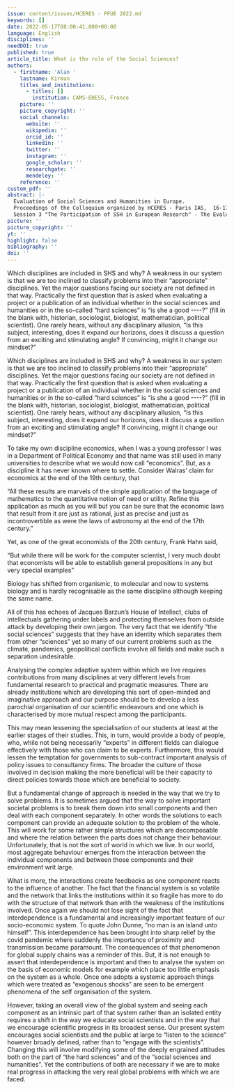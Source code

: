 ```yaml
---
issue: content/issues/HCERES - PFUE 2022.md
keywords: []
date: 2022-05-17T08:00:41.000+00:00
language: English
disciplines: ''
needDOI: true
published: true
article_title: What is the role of the Social Sciences?
authors:
  - firstname: 'Alan '
    lastname: Kirman
    titles_and_institutions:
      - titles: []
        institution: CAMS-EHESS, France
    picture: ''
    picture_copyright: ''
    social_channels:
      website: ''
      wikipedia: ''
      orcid_id: ''
      linkedin: ''
      twitter: ''
      instagram: ''
      google_scholar: ''
      researchgate: ''
      mendeley: ''
    reference: ''
custom_pdf: ''
abstract: |-
  Evaluation of Social Sciences and Humanities in Europe.
  Proceedings of the Colloquium organized by HCERES - Paris IAS,  16-17 May 2022.
  Session 3 "The Participation of SSH in European Research" - The Evaluation of SSH in the European Research Programmes
picture: ''
picture_copyright: ''
yt: ''
highlight: false
bibliography: ''
doi: ''
---
```


Which disciplines are included in SHS and why? A weakness in our system is that we are too inclined to classify problems into their “appropriate” disciplines. Yet the major questions facing our society are not defined in that way. Practically the first question that is asked when evaluating a project or a publication of an individual whether in the social sciences and humanities or in the so-called “hard sciences” is “is she a good ----?” (fill in the blank with, historian, sociologist, biologist, mathematician, political scientist). One rarely hears, without any disciplinary allusion, “Is this subject, interesting, does it expand our horizons, does it discuss a question from an exciting and stimulating angle? If convincing, might it change our mindset?”

Which disciplines are included in SHS and why? A weakness in our system is that we are too inclined to classify problems into their “appropriate” disciplines. Yet the major questions facing our society are not defined in that way. Practically the first question that is asked when evaluating a project or a publication of an individual whether in the social sciences and humanities or in the so-called “hard sciences” is “is she a good ----?” (fill in the blank with, historian, sociologist, biologist, mathematician, political scientist). One rarely hears, without any disciplinary allusion, “Is this subject, interesting, does it expand our horizons, does it discuss a question from an exciting and stimulating angle? If convincing, might it change our mindset?”

To take my own discipline economics, when I was a young professor I was in a Department of Political Economy and that name was still used in many universities to describe what we would now call “economics”. But, as a discipline it has never known where to settle. Consider Walras’ claim for economics at the end of the 19th century, that

“All these results are marvels of the simple application of the language of mathematics to the quantitative notion of need or utility. Refine this application as much as you will but you can be sure that the economic laws that result from it are just as rational, just as precise and just as incontrovertible as were the laws of astronomy at the end of the 17th century.”

Yet, as one of the great economists of the 20th century, Frank Hahn said,

“But while there will be work for the computer scientist, I very much doubt that economists will be able to establish general propositions in any but very special examples”

Biology has shifted from organismic, to molecular and now to systems biology and is hardly recognisable as the same discipline although keeping the same name.

All of this has echoes of Jacques Barzun’s House of Intellect, clubs of intellectuals gathering under labels and protecting themselves from outside attack by developing their own jargon. The very fact that we identify “the social sciences” suggests that they have an identity which separates them from other “sciences” yet so many of our current problems such as the climate, pandemics, geopolitical conflicts involve all fields and make such a separation undesirable.

Analysing the complex adaptive system within which we live requires contributions from many disciplines at very different levels from fundamental research to practical and pragmatic measures. There are already institutions which are developing this sort of open-minded and imaginative approach and our purpose should be to develop a less parochial organisation of our scientific endeavours and one which is characterised by more mutual respect among the participants.

This may mean lessening the specialisation of our students at least at the earlier stages of their studies. This, in turn, would provide a body of people, who, while not being necessarily “experts” in different fields can dialogue effectively with those who can claim to be experts. Furthermore, this would lessen the temptation for governments to sub-contract important analysis of policy issues to consultancy firms. The broader the culture of those involved in decision making the more beneficial will be their capacity to direct policies towards those which are beneficial to society.

But a fundamental change of approach is needed in the way that we try to solve problems. It is sometimes argued that the way to solve important societal problems is to break them down into small components and then deal with each component separately. In other words the solutions to each component can provide an adequate solution to the problem of the whole. This will work for some rather simple structures which are decomposable and where the relation between the parts does not change their behaviour. Unfortunately, that is not the sort of world in which we live. In our world, most aggregate behaviour emerges from the interaction between the individual components and between those components and their environment writ large.

What is more, the interactions create feedbacks as one component reacts to the influence of another. The fact that the financial system is so volatile and the network that links the institutions within it so fragile has more to do with the structure of that network than with the weakness of the institutions involved. Once again we should not lose sight of the fact that interdependence is a fundamental and increasingly important feature of our socio-economic system. To quote John Dunne, “no man is an island unto himself”. This interdependence has been brought into sharp relief by the covid pandemic where suddenly the importance of proximity and transmission became paramount. The consequences of that phenomenon for global supply chains was a reminder of this. But, it is not enough to assert that interdependence is important and then to analyse the system on the basis of economic models for example which place too little emphasis on the system as a whole. Once one adopts a systemic approach things which were treated as “exogenous shocks” are seen to be emergent phenomena of the self organisation of the system.

However, taking an overall view of the global system and seeing each component as an intrinsic part of that system rather than an isolated entity requires a shift in the way we educate social scientists and in the way that we encourage scientific progress in its broadest sense. Our present system encourages social scientists and the public at large to “listen to the science” however broadly defined, rather than to “engage with the scientists”. Changing this will involve modifying some of the deeply engrained attitudes both on the part of “the hard sciences” and of the “social sciences and humanities”. Yet the contributions of both are necessary if we are to make real progress in attacking the very real global problems with which we are faced.
